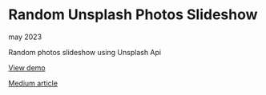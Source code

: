 # Random Unsplash Photos Slideshow

may 2023

Random photos slideshow using Unsplash Api

[View demo](https://massimo-cassandro.github.io/area-test/2023-05-unsplash-random-photo-2/build/index.html)

[Medium article](https://medium.com/@massimo.cassandro/a-random-image-slideshow-with-unsplash-and-react-1b6aee698652)
